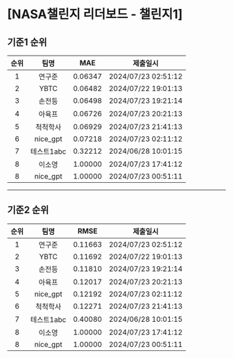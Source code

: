 # [NASA챌린지 리더보드 - 챌린지1]
## 기준1 순위
| 순위 | 팀명 | MAE | 제출일시 |
|:----:|:----:|:-----:|:----:|
| 1 | 연구준 | 0.06347 | 2024/07/23 02:51:12 |
| 2 | YBTC | 0.06482 | 2024/07/22 19:01:13 |
| 3 | 손전등 | 0.06498 | 2024/07/23 19:21:14 |
| 4 | 아육프 | 0.06726 | 2024/07/23 20:21:13 |
| 5 | 척척학사 | 0.06929 | 2024/07/23 21:41:13 |
| 6 | nice_gpt | 0.07218 | 2024/07/23 02:11:12 |
| 7 | 테스트1abc | 0.32212 | 2024/06/28 10:01:15 |
| 8 | 이소영 | 1.00000 | 2024/07/23 17:41:12 |
| 8 | nice_gpt | 1.00000 | 2024/07/23 00:51:11 |
___
## 기준2 순위
| 순위 | 팀명 | RMSE | 제출일시 |
|:----:|:----:|:-----:|:----:|
| 1 | 연구준 | 0.11663 | 2024/07/23 02:51:12 |
| 2 | YBTC | 0.11692 | 2024/07/22 19:01:13 |
| 3 | 손전등 | 0.11810 | 2024/07/23 19:21:14 |
| 4 | 아육프 | 0.12017 | 2024/07/23 20:21:13 |
| 5 | nice_gpt | 0.12192 | 2024/07/23 02:11:12 |
| 6 | 척척학사 | 0.12271 | 2024/07/23 21:41:13 |
| 7 | 테스트1abc | 0.40080 | 2024/06/28 10:01:15 |
| 8 | 이소영 | 1.00000 | 2024/07/23 17:41:12 |
| 8 | nice_gpt | 1.00000 | 2024/07/23 00:51:11 |
